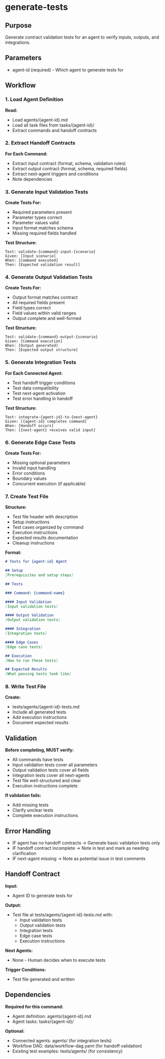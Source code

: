 # generate-tests

## Purpose
Generate contract validation tests for an agent to verify inputs, outputs, and integrations.

## Parameters
- agent-id (required) - Which agent to generate tests for

## Workflow

### 1. Load Agent Definition

**Read:**
- Load agents/{agent-id}.md
- Load all task files from tasks/{agent-id}/
- Extract commands and handoff contracts

### 2. Extract Handoff Contracts

**For Each Command:**
- Extract input contract (format, schema, validation rules)
- Extract output contract (format, schema, required fields)
- Extract next-agent triggers and conditions
- Note dependencies

### 3. Generate Input Validation Tests

**Create Tests For:**
- Required parameters present
- Parameter types correct
- Parameter values valid
- Input format matches schema
- Missing required fields handled

**Test Structure:**
```
Test: validate-{command}-input-{scenario}
Given: [Input scenario]
When: [Command executed]
Then: [Expected validation result]
```

### 4. Generate Output Validation Tests

**Create Tests For:**
- Output format matches contract
- All required fields present
- Field types correct
- Field values within valid ranges
- Output complete and well-formed

**Test Structure:**
```
Test: validate-{command}-output-{scenario}
Given: [Command execution]
When: [Output generated]
Then: [Expected output structure]
```

### 5. Generate Integration Tests

**For Each Connected Agent:**
- Test handoff trigger conditions
- Test data compatibility
- Test next-agent activation
- Test error handling in handoff

**Test Structure:**
```
Test: integrate-{agent-id}-to-{next-agent}
Given: [{agent-id} completes command]
When: [Handoff occurs]
Then: [{next-agent} receives valid input]
```

### 6. Generate Edge Case Tests

**Create Tests For:**
- Missing optional parameters
- Invalid input handling
- Error conditions
- Boundary values
- Concurrent execution (if applicable)

### 7. Create Test File

**Structure:**
- Test file header with description
- Setup instructions
- Test cases organized by command
- Execution instructions
- Expected results documentation
- Cleanup instructions

**Format:**
```markdown
# Tests for {agent-id} Agent

## Setup
[Prerequisites and setup steps]

## Tests

### Command: {command-name}

#### Input Validation
[Input validation tests]

#### Output Validation
[Output validation tests]

#### Integration
[Integration tests]

#### Edge Cases
[Edge case tests]

## Execution
[How to run these tests]

## Expected Results
[What passing tests look like]
```

### 8. Write Test File

**Create:**
- tests/agents/{agent-id}-tests.md
- Include all generated tests
- Add execution instructions
- Document expected results

## Validation

**Before completing, MUST verify:**
- All commands have tests
- Input validation tests cover all parameters
- Output validation tests cover all fields
- Integration tests cover all next-agents
- Test file well-structured and clear
- Execution instructions complete

**If validation fails:**
- Add missing tests
- Clarify unclear tests
- Complete execution instructions

## Error Handling

- IF agent has no handoff contracts → Generate basic validation tests only
- IF handoff contract incomplete → Note in test and mark as needing clarification
- IF next-agent missing → Note as potential issue in test comments

## Handoff Contract

**Input:**
- Agent ID to generate tests for

**Output:**
- Test file at tests/agents/{agent-id}-tests.md with:
  - Input validation tests
  - Output validation tests
  - Integration tests
  - Edge case tests
  - Execution instructions

**Next Agents:**
- None - Human decides when to execute tests

**Trigger Conditions:**
- Test file generated and written

## Dependencies

**Required for this command:**
- Agent definition: agents/{agent-id}.md
- Agent tasks: tasks/{agent-id}/

**Optional:**
- Connected agents: agents/ (for integration tests)
- Workflow DAG: data/workflow-dag.yaml (for handoff validation)
- Existing test examples: tests/agents/ (for consistency)
